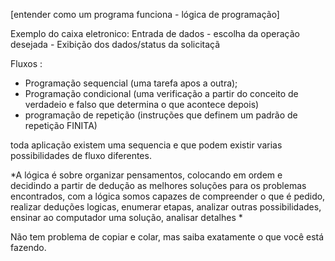 [entender como um programa funciona - lógica de programação]

Exemplo do caixa eletronico: 
Entrada de dados - escolha da operação desejada - Exibição dos dados/status da solicitaçã 

Fluxos : 
- Programação sequencial (uma tarefa apos a outra);
- Programação condicional (uma verificação a partir do conceito de verdadeio e falso que determina o que acontece depois)
- programação de repetição (instruções que definem um padrão de repetição FINITA)

toda aplicação existem uma sequencia e que podem existir varias possibilidades de fluxo diferentes. 

*A lógica é sobre organizar pensamentos, colocando em ordem e decidindo a partir de dedução as melhores soluções para os problemas encontrados, com a lógica somos capazes de compreender o que é pedido, realizar deduções logicas, enumerar etapas, analizar outras possibilidades, ensinar ao computador uma solução, analisar detalhes *

Não tem problema de copiar e colar, mas saiba exatamente o que você está fazendo. 